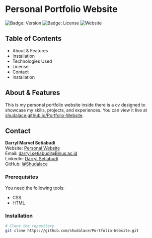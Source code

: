 # Personal Portfolio Website

![Badge: Version](https://img.shields.io/badge/version-1.0.0-blue)
![Badge: License](https://img.shields.io/badge/license-MIT-green)
![Website](https://img.shields.io/badge/Website-shudalace.github.io/Portfolio--Website-brightgreen)

## Table of Contents
- About & Features
- Installation
- Technologies Used
- License
- Contact
- Installation

## About & Features
This is my personal portfolio website inside there is a cv designed to showcase my skills, projects, and experiences. You can view it live at [shudalace.github.io/Portfolio-Website](https://shudalace.github.io/Portfolio-Website).

## Contact
**Darryl Marvel Setiabudi**  
Website: [Personal Website](https://shudalace.github.io/Portfolio-Website)  
Email: [darryl.setiabudi@Binus.ac.id](mailto:darryl.setiabudi@Binus.ac.id)  
LinkedIn: [Darryl Setiabudi](https://www.linkedin.com/in/rylda)  
GitHub: [@Shudalace](https://github.com/Shudalace)

### Prerequisites
You need the following tools:
- CSS
- HTML

### Installation
```bash
# Clone the repository
git clone https://github.com/shudalace/Portfolio-Website.git
